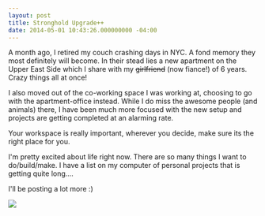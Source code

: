 ```yaml
---
layout: post
title: Stronghold Upgrade++
date: 2014-05-01 10:43:26.000000000 -04:00
---
```

A month ago, I retired my couch crashing days in NYC. A fond memory they most definitely will become. In their stead lies a new apartment on the Upper East Side which I share with my ~~girlfriend~~ (now fiance!) of 6 years. Crazy things all at once!

I also moved out of the co-working space I was working at, choosing to go with the apartment-office instead. While I do miss the awesome people (and animals) there, I have been much more focused with the new setup and projects are getting completed at an alarming rate.

Your workspace is really important, wherever you decide, make sure its the right place for you.

I'm pretty excited about life right now. There are so many things I want to do/build/make. I have a list on my computer of personal projects that is getting quite long....

I'll be posting a lot more :)


![](http://s3.amazonaws.com/waterbear/portfolio/ghost/images/2014/May/buckLumberOffice.jpg)
